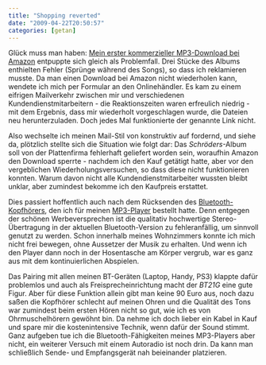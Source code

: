 ```yaml
---
title: "Shopping reverted"
date: "2009-04-22T20:50:57"
categories: [getan]
---
```


Glück muss man haben: [Mein erster kommerzieller MP3-Download bei Amazon](/2009/04/08/die-schroders-rock-harz-amazon-und-so/) entpuppte sich gleich als Problemfall. Drei Stücke des Albums enthielten Fehler (Sprünge während des Songs), so dass ich reklamieren musste. Da man einen Download bei Amazon nicht wiederholen kann, wendete ich mich per Formular an den Onlinehändler. Es kam zu einem eifrigen Mailverkehr zwischen mir und verschiedenen Kundendienstmitarbeitern - die Reaktionszeiten waren erfreulich niedrig - mit dem Ergebnis, dass mir wiederholt vorgeschlagen wurde, die Dateien neu herunterzuladen. Doch jedes Mal funktionierte der genannte Link nicht.

Also wechselte ich meinen Mail-Stil von konstruktiv auf fordernd, und siehe da, plötzlich stellte sich die Situation wie folgt dar: Das *Schröders*-Album soll von der Plattenfirma fehlerhaft geliefert worden sein, woraufhin Amazon den Download sperrte - nachdem ich den Kauf getätigt hatte, aber vor den vergeblichen Wiederholungsversuchen, so dass diese nicht funktionieren konnten. Warum davon nicht alle Kundendienstmitarbeiter wussten bleibt unklar, aber zumindest bekomme ich den Kaufpreis erstattet.

Dies passiert hoffentlich auch nach dem Rücksenden des [Bluetooth-Kopfhörers](http://www.sony.de/product/hed-stereo-bluetooth/dr-bt21g), den ich für meinen [MP3-Player](/2008/04/26/sony-hat-mich-wieder/) bestellt hatte. Denn entgegen der schönen Werbeversprechen ist die qualitativ hochwertige Stereo-Übertragung in der aktuellen Bluetooth-Version zu fehleranfällig, um sinnvoll genutzt zu werden. Schon innerhalb meines Wohnzimmers konnte ich mich nicht frei bewegen, ohne Aussetzer der Musik zu erhalten. Und wenn ich den Player dann noch in der Hosentasche am Körper vergrub, war es ganz aus mit dem kontinuierlichen Abspielen.

Das Pairing mit allen meinen BT-Geräten (Laptop, Handy, PS3) klappte dafür problemlos und auch als Freisprecheinrichtung macht der *BT21G* eine gute Figur. Aber für diese Funktion allein gibt man keine 90 Euro aus, noch dazu saßen die Kopfhörer schlecht auf meinen Ohren und die Qualität des Tons war zumindest beim ersten Hören nicht so gut, wie ich es von Ohrmuschelhörern gewöhnt bin. Da nehme ich doch lieber ein Kabel in Kauf und spare mir die kostenintensive Technik, wenn dafür der Sound stimmt. Ganz aufgeben tue ich die Bluetooth-Fähigkeiten meines MP3-Players aber nicht, ein weiterer Versuch mit einem Autoradio ist noch drin. Da kann man schließlich Sende- und Empfangsgerät nah beieinander platzieren.
